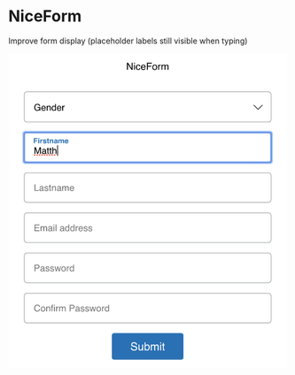 # NiceForm
Improve form display (placeholder labels still visible when typing)

![Screenshot](https://raw.githubusercontent.com/alumbo/NiceForm/master/screen.png)